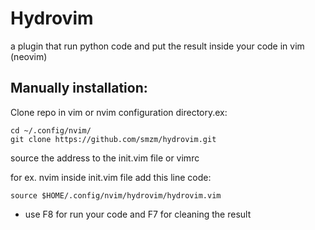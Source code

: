 # Hydrovim
a plugin that run python code and put the result inside your code in vim (neovim)

## Manually installation:
Clone repo in vim or nvim configuration directory.ex: 
```
cd ~/.config/nvim/
git clone https://github.com/smzm/hydrovim.git
```

source the address to the init.vim file or vimrc

for ex. nvim inside init.vim file add this line code:
``` 
source $HOME/.config/nvim/hydrovim/hydrovim.vim
```

* use F8 for run your code and F7 for cleaning the result
